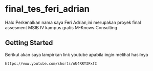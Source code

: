 # final_tes_feri_adrian

Halo Perkenalkan nama saya Feri Adrian,ini merupakan proyek final assesment MSIB IV kampus gratis M-Knows Consulting

## Getting Started

Berikut akan saya lampirkan link youtube apabila ingin melihat hasilnya

```https://www.youtube.com/shorts/nU4RRYIFxfI```
